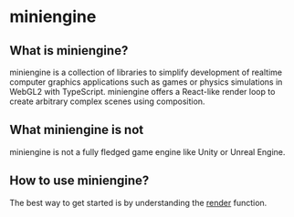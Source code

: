 # miniengine

## What is miniengine?

miniengine is a collection of libraries to simplify development of realtime computer graphics applications such as games or physics simulations in WebGL2 with TypeScript. miniengine offers a React-like render loop to create arbitrary complex scenes using composition.

## What miniengine is not

miniengine is not a fully fledged game engine like Unity or Unreal Engine.

## How to use miniengine?

The best way to get started is by understanding the [render](https://bernhardfritz.github.io/miniengine/functions/_miniengine_core.render.html) function.
